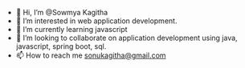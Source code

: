 - 👋 Hi, I’m @Sowmya Kagitha
- 👀 I’m interested in web application development.
- 🌱 I’m currently learning javascript
- 💞️ I’m looking to collaborate on application development using java, javascript, spring boot, sql.
- 📫 How to reach me sonukagitha@gmail.com

<!---
SonuKagu/SonuKagu is a ✨ special ✨ repository because its `README.md` (this file) appears on your GitHub profile.
You can click the Preview link to take a look at your changes.
--->
